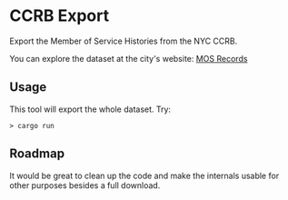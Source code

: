 CCRB Export
===========

Export the Member of Service Histories from the NYC CCRB.

You can explore the dataset at the city's website: [MOS Records]


Usage
-----

This tool will export the whole dataset.  Try:

```
> cargo run
```

Roadmap
-------

It would be great to clean up the code and make the internals usable
for other purposes besides a full download.


[MOS records]: https://www1.nyc.gov/site/ccrb/policy/MOS-records.page
